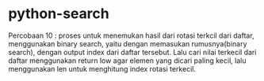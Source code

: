 # python-search

Percobaan 10 :
proses untuk menemukan hasil dari rotasi terkcil dari daftar, menggunakan binary search, yaitu dengan memasukan rumusnya(binary search), dengan output index dari daftar tersebut.
Lalu cari  nilai terkecil dari daftar menggunakan return low agar elemen yang dicari paling kecil, lalu menggunakan len untuk menghitung index rotasi terkecil.
